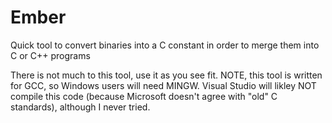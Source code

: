 # Ember
Quick tool to convert binaries into a C constant in order to merge them into C or C++ programs

There is not much to this tool, use it as you see fit. 
NOTE, this tool is written for GCC, so Windows users will need MINGW. Visual Studio will likley NOT compile this code (because Microsoft doesn't agree with "old" C standards), although I never tried.
